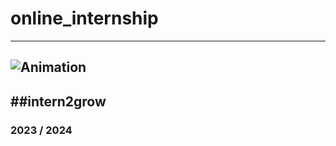 # online_internship
---
![Animation](https://cdn.dribbble.com/users/1708816/screenshots/15637256/media/f9826f0af8a49462f048262a8502035b.gif)
---
##intern2grow
---
### 2023 / 2024


